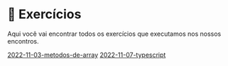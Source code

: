 # 💪 Exercícios

Aqui você vai encontrar todos os exercícios que executamos nos nossos encontros.

[2022-11-03-metodos-de-array](./2022-11-03-metodos-de-array)
[2022-11-07-typescript](./2022-11-07-typescript)

